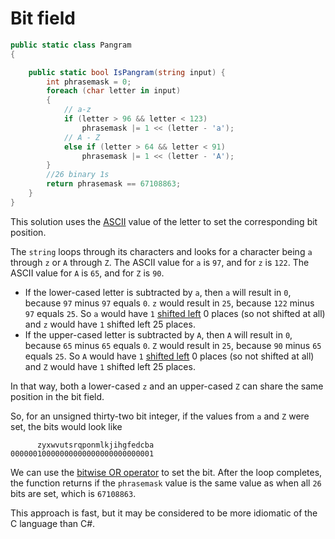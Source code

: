 # Bit field

```csharp
public static class Pangram
{

    public static bool IsPangram(string input) {
        int phrasemask = 0;
        foreach (char letter in input)
        {
            // a-z
            if (letter > 96 && letter < 123)
                phrasemask |= 1 << (letter - 'a');
            // A - Z
            else if (letter > 64 && letter < 91)
                phrasemask |= 1 << (letter - 'A');
        }
        //26 binary 1s
        return phrasemask == 67108863;        
    }
}
```

This solution uses the [ASCII][ascii] value of the letter to set the corresponding bit position.

The `string` loops through its characters and looks for a character being `a` through `z` or `A` through `Z`.
The ASCII value for `a` is `97`, and for `z` is `122`.
The ASCII value for `A` is `65`, and for `Z` is `90`.

- If the lower-cased letter is subtracted by `a`, then `a` will result in `0`, because `97` minus `97`  equals `0`.
`z` would result in `25`, because `122` minus `97` equals `25`.
So `a` would have `1` [shifted left][shift-left] 0 places (so not shifted at all) and `z` would have `1` shifted left 25 places.
- If the upper-cased letter is subtracted by `A`, then `A` will result in `0`, because `65` minus `65`  equals `0`.
`Z` would result in `25`, because `90` minus `65` equals `25`.
So `A` would have `1` [shifted left][shift-left] 0 places (so not shifted at all) and `Z` would have `1` shifted left 25 places.

In that way, both a lower-cased `z` and an upper-cased `Z` can share the same position in the bit field.

So, for an unsigned thirty-two bit integer, if the values from `a` and `Z` were set, the bits would look like

```
      zyxwvutsrqponmlkjihgfedcba
00000010000000000000000000000001
```

We can use the [bitwise OR operator][or] to set the bit.
After the loop completes, the function returns if the `phrasemask` value is the same value as when all `26` bits are set, which is `67108863`.

This approach is fast, but it may be considered to be more idiomatic of the C language than C#.

[ascii]: https://www.asciitable.com/
[shift-left]: https://learn.microsoft.com/en-us/dotnet/csharp/language-reference/operators/bitwise-and-shift-operators#left-shift-operator-
[or]: https://learn.microsoft.com/en-us/dotnet/csharp/language-reference/operators/bitwise-and-shift-operators#logical-or-operator-

